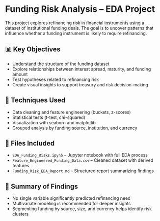 # Funding Risk Analysis – EDA Project

This project explores refinancing risk in financial instruments using a dataset of institutional funding deals. The goal is to uncover patterns that influence whether a funding instrument is likely to require refinancing.

## 📊 Key Objectives
- Understand the structure of the funding dataset
- Explore relationships between interest spread, maturity, and funding amount
- Test hypotheses related to refinancing risk
- Create visual insights to support treasury and risk decision-making

## 🧪 Techniques Used
- Data cleaning and feature engineering (buckets, z-scores)
- Statistical tests (t-test, chi-squared)
- Visualization with seaborn and matplotlib
- Grouped analysis by funding source, institution, and currency

## 📁 Files Included
- `EDA_Funding_Risks.ipynb` – Jupyter notebook with full EDA process
- `Feature_Engineered_Funding_Data.csv` – Cleaned dataset with derived features
- `Funding_Risk_EDA_Report.md` – Structured report summarizing findings

## 📌 Summary of Findings
- No single variable significantly predicted refinancing need
- Multivariate modeling is recommended for deeper insights
- Segmenting funding by source, size, and currency helps identify risk clusters
